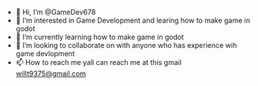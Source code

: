 - 👋 Hi, I’m @GameDev678
- 👀 I’m interested in Game Development and learing how to make game in godot 
- 🌱 I’m currently learning how to make game in godot
- 💞️ I’m looking to collaborate on with anyone who has experience wih game devlopment
- 📫 How to reach me yall can reach me at this gmail willt9375@gmail.com


<!---
GameDev678/GameDev678 is a ✨ special ✨ repository because its `README.md` (this file) appears on your GitHub profile.
You can click the Preview link to take a look at your changes.
--->
